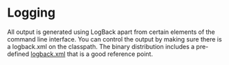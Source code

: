 # Logging

All output is generated using LogBack apart from certain elements of the command line interface. You can control the output by making sure there is a logback.xml
on the classpath. The binary distribution includes a pre-defined [logback.xml](https://github.com/jbake-org/jbake/blob/master/src/main/logging/logback.xml) that is
a good reference point.
